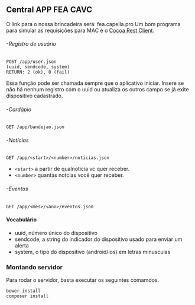 ## Central APP FEA CAVC
O link para o nossa brincadeira será: fea.capella.pro
Um bom programa para simular as requisições para MAC é o [Cocoa Rest Client](https://code.google.com/p/cocoa-rest-client/).

###### -Registro de usuário
```
POST /app/user.json
(uuid, sendcode, system)
RETURN: 2 (ok), 0 (fail)
```
Essa função pode ser chamada sempre que o aplicativo iniciar. Insere se não há nenhum registro com o uuid ou atualiza os outros campo se já exite dispositivo cadastrado.

###### -Cardápio
```
GET /app/bandejao.json
```

###### -Notícias
```
GET /app/<start>/<number>/noticias.json
```
- ``<start>`` a partir de qualnoticia vc quer receber.
- ``<number>`` quantas notcias você quer receber.

###### -Eventos
```
GET /app/<mes>/<ano>/eventos.json
```

#### Vocabulário

* uuid, número único do dispositivo
* sendcode, a string do indicador do dispositivo usado para enviar um alerta
* system, o tipo do dispositivo (android/ios) em letras minusculas

### Montando servidor

Para rodar o servidor, basta executar os seguintes comamdos.
```
bower install
composer install
```
